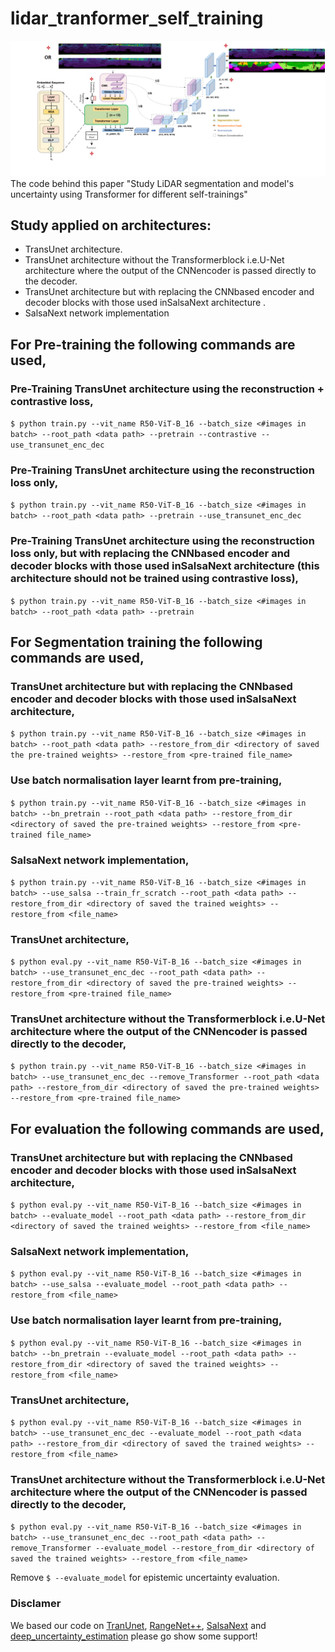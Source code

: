 # lidar_tranformer_self_training
![alt text](https://github.com/MoHassoubah/lidar_tranformer_self_training/blob/main/arch.png)
The code behind this paper "Study LiDAR segmentation and  model's uncertainty using Transformer for different self-trainings"
## Study applied on architectures:
* TransUnet architecture.
* TransUnet  architecture without the Transformerblock i.e.U-Net architecture where the output of the CNNencoder is passed directly to the decoder.
* TransUnet architecture but with replacing the CNNbased  encoder  and  decoder  blocks  with  those  used  inSalsaNext architecture .
* SalsaNext network implementation
## For Pre-training the following commands are used,
### Pre-Training TransUnet architecture using the reconstruction + contrastive loss,
  
```$ python train.py --vit_name R50-ViT-B_16 --batch_size <#images in batch> --root_path <data path> --pretrain --contrastive --use_transunet_enc_dec```

### Pre-Training TransUnet architecture using the reconstruction loss only,
  
```$ python train.py --vit_name R50-ViT-B_16 --batch_size <#images in batch> --root_path <data path> --pretrain --use_transunet_enc_dec```

### Pre-Training TransUnet architecture using the reconstruction loss only, but with replacing the CNNbased  encoder  and  decoder  blocks  with  those  used  inSalsaNext architecture (this architecture should not be trained using contrastive loss),
  
```$ python train.py --vit_name R50-ViT-B_16 --batch_size <#images in batch> --root_path <data path> --pretrain```


## For Segmentation training the following commands are used,
### TransUnet architecture but with replacing the CNNbased  encoder  and  decoder  blocks  with  those  used  inSalsaNext architecture,
  
```$ python train.py --vit_name R50-ViT-B_16 --batch_size <#images in batch> --root_path <data path> --restore_from_dir <directory of saved the pre-trained weights> --restore_from <pre-trained file_name>```

   ### Use batch normalisation layer learnt from pre-training,
  
```$ python train.py --vit_name R50-ViT-B_16 --batch_size <#images in batch> --bn_pretrain --root_path <data path> --restore_from_dir <directory of saved the pre-trained weights> --restore_from <pre-trained file_name>```
  
  ### SalsaNext network implementation,
  
```$ python train.py --vit_name R50-ViT-B_16 --batch_size <#images in batch> --use_salsa --train_fr_scratch --root_path <data path> --restore_from_dir <directory of saved the trained weights> --restore_from <file_name>```

  ### TransUnet architecture,
  
```$ python eval.py --vit_name R50-ViT-B_16 --batch_size <#images in batch> --use_transunet_enc_dec --root_path <data path> --restore_from_dir <directory of saved the pre-trained weights> --restore_from <pre-trained file_name>```

  ### TransUnet  architecture without the Transformerblock i.e.U-Net architecture where the output of the CNNencoder is passed directly to the decoder,
  
```$ python train.py --vit_name R50-ViT-B_16 --batch_size <#images in batch> --use_transunet_enc_dec --remove_Transformer --root_path <data path> --restore_from_dir <directory of saved the pre-trained weights> --restore_from <pre-trained file_name>```

## For evaluation the following commands are used,

  ### TransUnet architecture but with replacing the CNNbased  encoder  and  decoder  blocks  with  those  used  inSalsaNext architecture,
  
```$ python eval.py --vit_name R50-ViT-B_16 --batch_size <#images in batch> --evaluate_model --root_path <data path> --restore_from_dir <directory of saved the trained weights> --restore_from <file_name>```

  
  ### SalsaNext network implementation,
  
```$ python eval.py --vit_name R50-ViT-B_16 --batch_size <#images in batch> --use_salsa --evaluate_model --root_path <data path> --restore_from <file_name>```

   ### Use batch normalisation layer learnt from pre-training,
  
```$ python eval.py --vit_name R50-ViT-B_16 --batch_size <#images in batch> --bn_pretrain --evaluate_model --root_path <data path> --restore_from_dir <directory of saved the trained weights> --restore_from <file_name>```
  
  ### TransUnet architecture,
  
```$ python eval.py --vit_name R50-ViT-B_16 --batch_size <#images in batch> --use_transunet_enc_dec --evaluate_model --root_path <data path> --restore_from_dir <directory of saved the trained weights> --restore_from <file_name>```

  ### TransUnet  architecture without the Transformerblock i.e.U-Net architecture where the output of the CNNencoder is passed directly to the decoder,
  
```$ python eval.py --vit_name R50-ViT-B_16 --batch_size <#images in batch> --use_transunet_enc_dec --root_path <data path> --remove_Transformer --evaluate_model --restore_from_dir <directory of saved the trained weights> --restore_from <file_name>```
  
Remove ```$ --evaluate_model``` for epistemic uncertainty evaluation.
  
### Disclamer

We based our code on [TranUnet](https://github.com/Beckschen/TransUNet), [RangeNet++](https://github.com/PRBonn/lidar-bonnetal), [SalsaNext](https://github.com/Halmstad-University/SalsaNext) and  [deep_uncertainty_estimation](https://github.com/uzh-rpg/deep_uncertainty_estimation) please go show some support!
